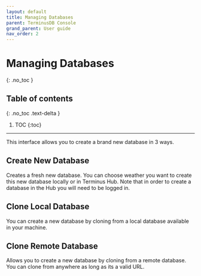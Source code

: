 ```yaml
---
layout: default
title: Managing Databases
parent: TerminusDB Console
grand_parent: User guide
nav_order: 2
---
```


# Managing Databases
{: .no_toc }

## Table of contents
{: .no_toc .text-delta }

1. TOC
{:toc}

---
This interface allows you to create a brand new database in 3 ways.

## Create New Database

Creates a fresh new database. You can choose weather you want to create this new database locally or in Terminus Hub. Note that in order to create a database in the Hub you will need to be logged in.

## Clone Local Database

You can create a new database by cloning from a local database available in your machine.

## Clone Remote Database

Allows you to create a new database by cloning from a remote database. You can clone from anywhere as long as its a valid URL.
